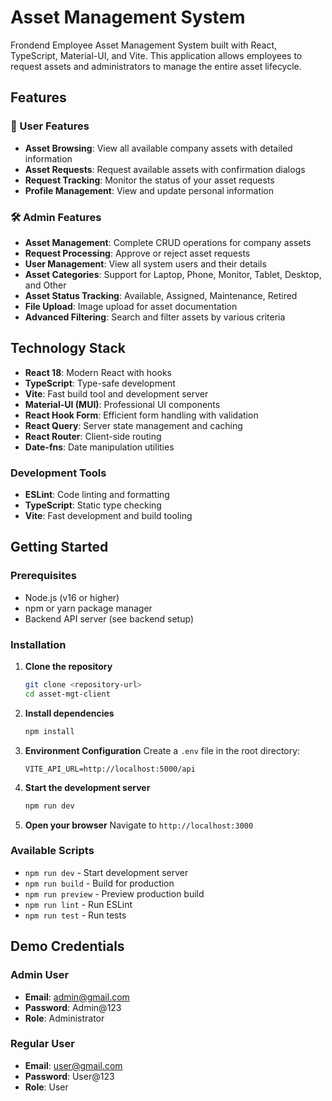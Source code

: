 # Asset Management System

Frondend Employee Asset Management System built with React, TypeScript, Material-UI, and Vite. This application allows employees to request assets and administrators to manage the entire asset lifecycle.

## Features

### 👥 User Features
- **Asset Browsing**: View all available company assets with detailed information
- **Asset Requests**: Request available assets with confirmation dialogs
- **Request Tracking**: Monitor the status of your asset requests
- **Profile Management**: View and update personal information

### 🛠️ Admin Features
- **Asset Management**: Complete CRUD operations for company assets
- **Request Processing**: Approve or reject asset requests
- **User Management**: View all system users and their details
- **Asset Categories**: Support for Laptop, Phone, Monitor, Tablet, Desktop, and Other
- **Asset Status Tracking**: Available, Assigned, Maintenance, Retired
- **File Upload**: Image upload for asset documentation
- **Advanced Filtering**: Search and filter assets by various criteria

## Technology Stack
- **React 18**: Modern React with hooks
- **TypeScript**: Type-safe development
- **Vite**: Fast build tool and development server
- **Material-UI (MUI)**: Professional UI components
- **React Hook Form**: Efficient form handling with validation
- **React Query**: Server state management and caching
- **React Router**: Client-side routing
- **Date-fns**: Date manipulation utilities

### Development Tools
- **ESLint**: Code linting and formatting
- **TypeScript**: Static type checking
- **Vite**: Fast development and build tooling

## Getting Started

### Prerequisites
- Node.js (v16 or higher)
- npm or yarn package manager
- Backend API server (see backend setup)

### Installation

1. **Clone the repository**
   ```bash
   git clone <repository-url>
   cd asset-mgt-client
   ```

2. **Install dependencies**
   ```bash
   npm install
   ```

3. **Environment Configuration**
   Create a `.env` file in the root directory:
   ```env
   VITE_API_URL=http://localhost:5000/api
   ```

4. **Start the development server**
   ```bash
   npm run dev
   ```

5. **Open your browser**
   Navigate to `http://localhost:3000`

### Available Scripts

- `npm run dev` - Start development server
- `npm run build` - Build for production
- `npm run preview` - Preview production build
- `npm run lint` - Run ESLint
- `npm run test` - Run tests

## Demo Credentials

### Admin User
- **Email**: admin@gmail.com
- **Password**: Admin@123
- **Role**: Administrator

### Regular User
- **Email**: user@gmail.com
- **Password**: User@123
- **Role**: User
